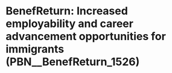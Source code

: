 # BenefReturn: __Increased employability and career advancement opportunities for immigrants__ (PBN__BenefReturn_1526)

